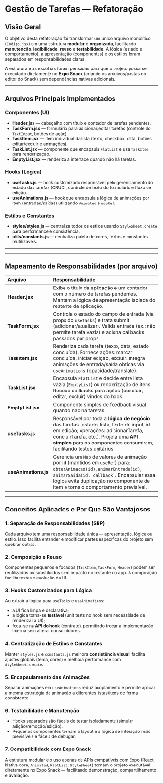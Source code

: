 # Gestão de Tarefas — Refatoração

## Visão Geral

O objetivo desta refatoração foi transformar um único arquivo monolítico (`Codigo.jsx`) em uma estrutura **modular** e **organizada**, facilitando **manutenção**, **legibilidade**, **reuso** e **testabilidade**. A lógica (estado e comportamento), a apresentação (componentes) e os estilos foram separados em responsabilidades claras.

A estrutura e as escolhas foram pensadas para que o projeto possa ser executado diretamente no **Expo Snack** (criando os arquivos/pastas no editor do Snack) sem dependências nativas adicionais.

---

## Arquivos Principais Implementados

### Componentes (UI)

* **Header.jsx** — cabeçalho com título e contador de tarefas pendentes.
* **TaskForm.jsx** — formulário para adicionar/editar tarefas (controle do `TextInput`, botões de ação).
* **TaskItem.jsx** — item individual da lista (texto, checkbox, data, botões editar/excluir e animações).
* **TaskList.jsx** — componente que encapsula `FlatList` e usa `TaskItem` para renderização.
* **EmptyList.jsx** — renderiza a interface quando não há tarefas.

### Hooks (Lógica)

* **useTasks.js** — hook customizado responsável pelo gerenciamento do estado das tarefas (CRUD), controle de texto do formulário e fluxo de edição.
* **useAnimations.js** — hook que encapsula a lógica de animações por item (entradas/saídas) utilizando `Animated` e `useRef`.

### Estilos e Constantes

* **styles/styles.js** — centraliza todos os estilos usando `StyleSheet.create` para performance e consistência.
* **utils/constants.js** — centraliza paleta de cores, textos e constantes reutilizáveis.

---

---

## Mapeamento de Responsabilidades (por arquivo)

| Arquivo | Responsabilidade |
| :--- | :--- |
| **Header.jsx** | Exibe o título da aplicação e um contador com o número de tarefas pendentes. Mantém a lógica de apresentação isolada do restante da aplicação. |
| **TaskForm.jsx** | Controla o estado do campo de entrada (via props do `useTasks`) e trata submit (adicionar/atualizar). Valida entrada (ex.: não permite tarefa vazia) e aciona callbacks passados por props. |
| **TaskItem.jsx** | Renderiza cada tarefa (texto, data, estado concluída). Fornece ações: marcar concluída, iniciar edição, excluir. Integra animações de entrada/saída obtidas via `useAnimations` (opacidade/translate). |
| **TaskList.jsx** | Encapsula `FlatList` e decide entre lista vazia (`EmptyList`) ou renderização de itens. Recebe callbacks para ações (concluir, editar, excluir) vindos do hook. |
| **EmptyList.jsx** | Componente simples de feedback visual quando não há tarefas. |
| **useTasks.js** | Responsável por toda a **lógica de negócio** das tarefas (estado: lista, texto do input, id em edição; operações: adicionarTarefa, concluirTarefa, etc.). Projeta uma **API simples** para os componentes consumirem, facilitando testes unitários. |
| **useAnimations.js** | Gerencia um `Map` de valores de animação por id (mantidos em `useRef`) para: `obterAnimacao(id)`, `animarEntrada(id)`, `animarSaida(id, callback)`. Encapsular essa lógica evita duplicação no componente de item e torna o comportamento previsível. |

---

## Conceitos Aplicados e Por Que São Vantajosos

### 1. Separação de Responsabilidades (SRP)

Cada arquivo tem uma responsabilidade única — apresentação, lógica ou estilo. Isso facilita entender e modificar partes específicas do projeto sem quebrar outras.

### 2. Composição e Reuso

Componentes pequenos e focados (`TaskItem`, `TaskForm`, `Header`) podem ser reutilizados ou substituídos sem impacto no restante do app. A composição facilita testes e evolução da UI.

### 3. Hooks Customizados para Lógica

Ao extrair a lógica para `useTasks` e `useAnimations`:
* a UI fica limpa e declarativa;
* a lógica torna-se **testável** (unit tests no hook sem necessidade de renderizar a UI);
* foca-se na **API do hook** (contrato), permitindo trocar a implementação interna sem alterar consumidores.

### 4. Centralização de Estilos e Constantes

Manter `styles.js` e `constants.js` melhora **consistência visual**, facilita ajustes globais (tema, cores) e melhora performance com `StyleSheet.create`.

### 5. Encapsulamento das Animações

Separar animações em `useAnimations` reduz acoplamento e permite aplicar a mesma estratégia de animação a diferentes listas/itens de forma consistente.

### 6. Testabilidade e Manutenção

* Hooks separados são fáceis de testar isoladamente (simular adição/remoção/edição).
* Pequenos componentes tornam o layout e a lógica de interação mais previsíveis e fáceis de debugar.

### 7. Compatibilidade com Expo Snack

A estrutura modular e o uso apenas de APIs compatíveis com Expo (React Native core, `Animated`, `FlatList`, `StyleSheet`) tornam o projeto executável diretamente no Expo Snack — facilitando demonstração, compartilhamento e avaliação.
